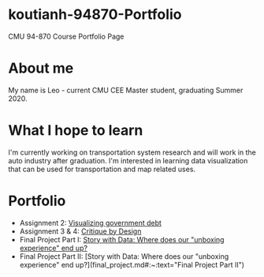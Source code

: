 # koutianh-94870-Portfolio
CMU 94-870 Course Portfolio Page

# About me
My name is Leo - current CMU CEE Master student, graduating Summer 2020.

# What I hope to learn
I'm currently working on transportation system research and will work in the auto industry after graduation. I'm interested in learning data visualization that can be used for transportation and map related uses.

# Portfolio
* Assignment 2: [Visualizing government debt](dataviz2.md)
* Assignment 3 & 4: [Critique by Design](assignment3and4.md)
* Final Project Part I: [Story with Data: Where does our "unboxing experience" end up?](final_project.md)
* Final Project Part II: [Story with Data: Where does our "unboxing experience" end up?](final_project.md#:~:text="Final Project Part II")

